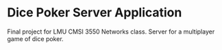 # Dice Poker Server Application
Final project for LMU CMSI 3550 Networks class. Server for a multiplayer game of dice poker.
